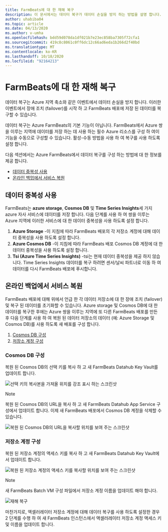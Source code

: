 ```yaml
---
title: FarmBeats에 대 한 재해 복구
description: 이 문서에서는 데이터 복구가 데이터 손실을 방지 하는 방법을 설명 합니다.
author: uhabiba04
ms.topic: article
ms.date: 04/13/2020
ms.author: v-umha
ms.openlocfilehash: bdd59d078da1df021b7e23ec858ba7305f72cfa1
ms.sourcegitcommit: 419c8c8061c0ff6dc12c66ad6eda1b266d2f40bd
ms.translationtype: MT
ms.contentlocale: ko-KR
ms.lasthandoff: 10/18/2020
ms.locfileid: "92164213"
---
```

# <a name="disaster-recovery-for-farmbeats"></a>FarmBeats에 대 한 재해 복구

데이터 복구는 Azure 지역 축소와 같은 이벤트에서 데이터 손실을 방지 합니다. 이러한 이벤트에서 장애 조치 (failover)를 시작 하 고 FarmBeats 배포에 저장 된 데이터를 복구할 수 있습니다.

데이터 복구는 Azure FarmBeats의 기본 기능이 아닙니다. FarmBeats에서 Azure 쌍을 이루는 지역에 데이터를 저장 하는 데 사용 하는 필수 Azure 리소스를 구성 하 여이 기능을 수동으로 구성할 수 있습니다. 활성-수동 방법을 사용 하 여 복구를 사용 하도록 설정 합니다.

다음 섹션에서는 Azure FarmBeats에서 데이터 복구를 구성 하는 방법에 대 한 정보를 제공 합니다.

- [데이터 중복성 사용](#enable-data-redundancy)
- [온라인 백업에서 서비스 복원](#restore-service-from-online-backup)


## <a name="enable-data-redundancy"></a>데이터 중복성 사용

FarmBeats는 **azure storage**, **Cosmos DB** 및 **Time Series Insights**세 가지 azure 자사 서비스에 데이터를 저장 합니다. 다음 단계를 사용 하 여 쌍을 이루는 Azure 지역에 이러한 서비스에 대 한 데이터 중복성을 사용 하도록 설정 합니다.

1.  **Azure Storage** -이 지침에 따라 FarmBeats 배포의 각 저장소 계정에 대해 데이터 중복성을 사용 하도록 설정 합니다.
2.  **Azure Cosmos DB** -이 지침에 따라 FarmBeats 배포 Cosmos DB 계정에 대 한 데이터 중복성을 사용 하도록 설정 합니다.
3.  **Tsi (Azure Time Series Insights)** -tsi는 현재 데이터 중복성을 제공 하지 않습니다. Time Series Insights 데이터를 복구 하려면 센서/날씨 파트너로 이동 하 여 데이터를 다시 FarmBeats 배포에 푸시합니다.

## <a name="restore-service-from-online-backup"></a>온라인 백업에서 서비스 복원

FarmBeats 배포에 대해 위에서 언급 한 각 데이터 저장소에 대 한 장애 조치 (failover) 및 복구 된 데이터를 초기화할 수 있습니다. Azure storage 및 Cosmos DB에 대 한 데이터를 복구한 후에는 Azure 쌍을 이루는 지역에 또 다른 FarmBeats 배포를 만든 후 다음 단계를 사용 하 여 복원 된 데이터 저장소의 데이터 (예: Azure Storage 및 Cosmos DB)를 사용 하도록 새 배포를 구성 합니다.

1. [Cosmos DB 구성](#configure-cosmos-db)
2. [저장소 계정 구성](#configure-storage-account)


### <a name="configure-cosmos-db"></a>Cosmos DB 구성

복원 된 Cosmos DB의 선택 키를 복사 하 고 새 FarmBeats Datahub Key Vault를 업데이트 합니다.


  ![선택 키의 복사본을 가져올 위치를 강조 표시 하는 스크린샷](./media/disaster-recovery-for-farmbeats/key-vault-secrets.png)

> [!NOTE]
> 복원 된 Cosmos DB의 URL을 복사 하 고 새 FarmBeats Datahub App Service 구성에서 업데이트 합니다. 이제 새 FarmBeats 배포에서 Cosmos DB 계정을 삭제할 수 있습니다.

  ![복원 된 Cosmos DB의 URL을 복사할 위치를 보여 주는 스크린샷](./media/disaster-recovery-for-farmbeats/configuration.png)

### <a name="configure-storage-account"></a>저장소 계정 구성

복원 된 저장소 계정의 액세스 키를 복사 하 고 새 FarmBeats Datahub Key Vault에서 업데이트 합니다.

![복원 된 저장소 계정의 액세스 키를 복사할 위치를 보여 주는 스크린샷](./media/disaster-recovery-for-farmbeats/key-vault-7-secrets.png)

>[!NOTE]
> 새 FarmBeats Batch VM 구성 파일에서 저장소 계정 이름을 업데이트 해야 합니다.

![재해 복구](./media/disaster-recovery-for-farmbeats/batch-prep-files.png)

마찬가지로, 액셀러레이터 저장소 계정에 대해 데이터 복구를 사용 하도록 설정한 경우 2 단계를 수행 하 여 새 FarmBeats 인스턴스에서 액셀러레이터 저장소 계정 액세스 키 및 이름을 업데이트 합니다.
